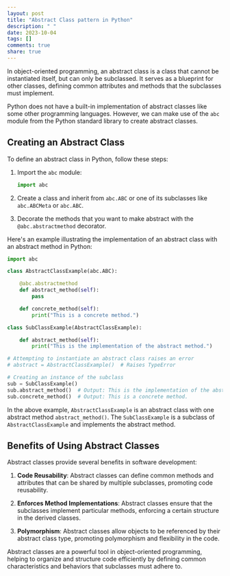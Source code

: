 ```yaml
---
layout: post
title: "Abstract Class pattern in Python"
description: " "
date: 2023-10-04
tags: []
comments: true
share: true
---
```


In object-oriented programming, an abstract class is a class that cannot be instantiated itself, but can only be subclassed. It serves as a blueprint for other classes, defining common attributes and methods that the subclasses must implement.

Python does not have a built-in implementation of abstract classes like some other programming languages. However, we can make use of the `abc` module from the Python standard library to create abstract classes.

## Creating an Abstract Class

To define an abstract class in Python, follow these steps:

1. Import the `abc` module:
    ```python
    import abc
    ```

2. Create a class and inherit from `abc.ABC` or one of its subclasses like `abc.ABCMeta` or `abc.ABC`.

3. Decorate the methods that you want to make abstract with the `@abc.abstractmethod` decorator.

Here's an example illustrating the implementation of an abstract class with an abstract method in Python:

```python
import abc

class AbstractClassExample(abc.ABC):

    @abc.abstractmethod
    def abstract_method(self):
        pass

    def concrete_method(self):
        print("This is a concrete method.")

class SubClassExample(AbstractClassExample):

    def abstract_method(self):
        print("This is the implementation of the abstract method.")

# Attempting to instantiate an abstract class raises an error
# abstract = AbstractClassExample()  # Raises TypeError

# Creating an instance of the subclass
sub = SubClassExample()
sub.abstract_method()  # Output: This is the implementation of the abstract method.
sub.concrete_method()  # Output: This is a concrete method.
```

In the above example, `AbstractClassExample` is an abstract class with one abstract method `abstract_method()`. The `SubClassExample` is a subclass of `AbstractClassExample` and implements the abstract method.

## Benefits of Using Abstract Classes

Abstract classes provide several benefits in software development:

1. **Code Reusability**: Abstract classes can define common methods and attributes that can be shared by multiple subclasses, promoting code reusability.

2. **Enforces Method Implementations**: Abstract classes ensure that the subclasses implement particular methods, enforcing a certain structure in the derived classes.

3. **Polymorphism**: Abstract classes allow objects to be referenced by their abstract class type, promoting polymorphism and flexibility in the code.

Abstract classes are a powerful tool in object-oriented programming, helping to organize and structure code efficiently by defining common characteristics and behaviors that subclasses must adhere to.